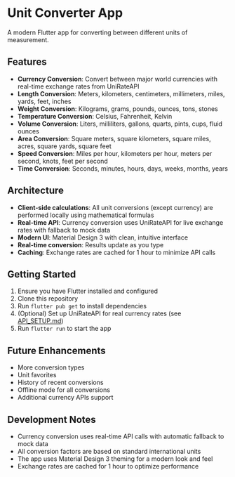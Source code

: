 # Unit Converter App

A modern Flutter app for converting between different units of measurement.

## Features

- **Currency Conversion**: Convert between major world currencies with real-time exchange rates from UniRateAPI
- **Length Conversion**: Meters, kilometers, centimeters, millimeters, miles, yards, feet, inches
- **Weight Conversion**: Kilograms, grams, pounds, ounces, tons, stones
- **Temperature Conversion**: Celsius, Fahrenheit, Kelvin
- **Volume Conversion**: Liters, milliliters, gallons, quarts, pints, cups, fluid ounces
- **Area Conversion**: Square meters, square kilometers, square miles, acres, square yards, square feet
- **Speed Conversion**: Miles per hour, kilometers per hour, meters per second, knots, feet per second
- **Time Conversion**: Seconds, minutes, hours, days, weeks, months, years

## Architecture

- **Client-side calculations**: All unit conversions (except currency) are performed locally using mathematical formulas
- **Real-time API**: Currency conversion uses UniRateAPI for live exchange rates with fallback to mock data
- **Modern UI**: Material Design 3 with clean, intuitive interface
- **Real-time conversion**: Results update as you type
- **Caching**: Exchange rates are cached for 1 hour to minimize API calls

## Getting Started

1. Ensure you have Flutter installed and configured
2. Clone this repository
3. Run `flutter pub get` to install dependencies
4. (Optional) Set up UniRateAPI for real currency rates (see [API_SETUP.md](API_SETUP.md))
5. Run `flutter run` to start the app

## Future Enhancements

- More conversion types
- Unit favorites
- History of recent conversions
- Offline mode for all conversions
- Additional currency APIs support

## Development Notes

- Currency conversion uses real-time API calls with automatic fallback to mock data
- All conversion factors are based on standard international units
- The app uses Material Design 3 theming for a modern look and feel
- Exchange rates are cached for 1 hour to optimize performance
